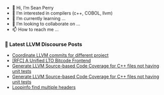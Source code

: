 - 👋 Hi, I’m Sean Perry
- 👀 I’m interested in compilers (c++, COBOL, llvm)
- 🌱 I’m currently learning ...
- 💞️ I’m looking to collaborate on ...
- 📫 How to reach me ...

<!---
s66perry/s66perry is a ✨ special ✨ repository because its `README.md` (this file) appears on your GitHub profile.
You can click the Preview link to take a look at your changes.
--->
### 📕 Latest LLVM Discourse Posts

<!-- DISCOURSE-LLVM:START -->
- [Coordinate LLVM commits for different project](https://discourse.llvm.org/t/coordinate-llvm-commits-for-different-project/63990?page=2#post_25)
- [[RFC] A Unified LTO Bitcode Frontend](https://discourse.llvm.org/t/rfc-a-unified-lto-bitcode-frontend/61774?page=2#post_35)
- [Generate LLVM Source-based Code Coverage for C++ files not having unit tests](https://discourse.llvm.org/t/generate-llvm-source-based-code-coverage-for-c-files-not-having-unit-tests/64080#post_5)
- [Generate LLVM Source-based Code Coverage for C++ files not having unit tests](https://discourse.llvm.org/t/generate-llvm-source-based-code-coverage-for-c-files-not-having-unit-tests/64080#post_4)
- [Loopinfo find multiple headers](https://discourse.llvm.org/t/loopinfo-find-multiple-headers/64057#post_5)
<!-- DISCOURSE-LLVM:END -->
